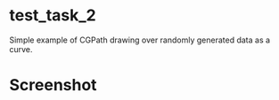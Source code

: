 # test_task_2

Simple example of CGPath drawing over randomly generated data as a curve.

# Screenshot

